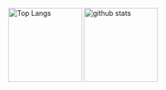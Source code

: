 <p align="left"> 
  <img alt="Top Langs" height="150px" src="https://github-readme-stats.vercel.app/api/top-langs/?count_private=true?username=kunikida007&layout=compact&count_private=true&show_icons=true&theme=onedark" />
  <img alt="github stats" height="150px" src="https://github-readme-stats.vercel.app/api?username=kunikida007&count_private=true&show_icons=true&show_icons=true&theme=onedark" />
</p>

